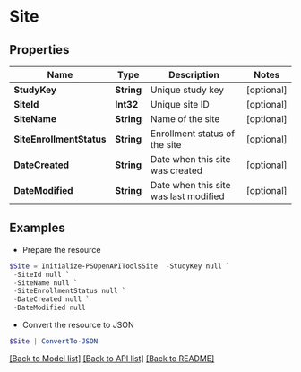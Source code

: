 # Site
## Properties

Name | Type | Description | Notes
------------ | ------------- | ------------- | -------------
**StudyKey** | **String** | Unique study key | [optional] 
**SiteId** | **Int32** | Unique site ID | [optional] 
**SiteName** | **String** | Name of the site | [optional] 
**SiteEnrollmentStatus** | **String** | Enrollment status of the site | [optional] 
**DateCreated** | **String** | Date when this site was created | [optional] 
**DateModified** | **String** | Date when this site was last modified | [optional] 

## Examples

- Prepare the resource
```powershell
$Site = Initialize-PSOpenAPIToolsSite  -StudyKey null `
 -SiteId null `
 -SiteName null `
 -SiteEnrollmentStatus null `
 -DateCreated null `
 -DateModified null
```

- Convert the resource to JSON
```powershell
$Site | ConvertTo-JSON
```

[[Back to Model list]](../README.md#documentation-for-models) [[Back to API list]](../README.md#documentation-for-api-endpoints) [[Back to README]](../README.md)

